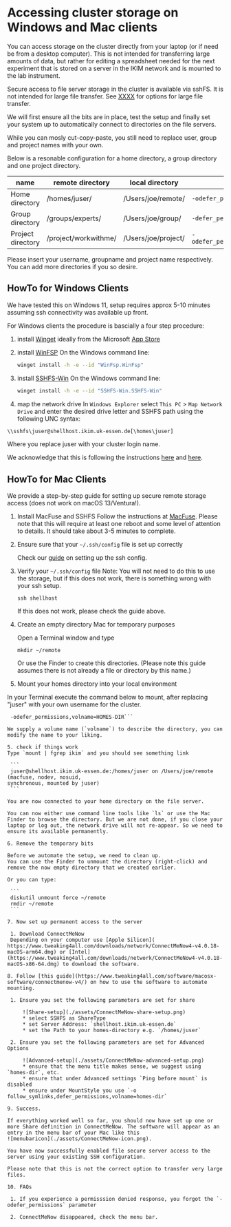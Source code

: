 # Accessing cluster storage on Windows and Mac clients

You can access storage on the cluster directly from your laptop (or if need be from a desktop computer). This is not intended for transferring large amounts of data, but rather for editing a spreadsheet needed for the next experiment that is stored on a server in the IKIM network and is mounted to the lab instrument.

Secure access to file server storage in the cluster is available via sshFS. It is not intended for large file transfer. See [XXXX](http://some.where) for options for large file transfer.

We will first ensure all the bits are in place, test the setup and finally set your system up to automatically connect to directories on the file servers.

While you can mosly cut-copy-paste, you still
need to replace user, group and project names with your own.

Below is a resonable configuration for a home directory, a group directory and one project directory.

| name | remote directory | local directory  |  Parameters|
| ---  | --- |  -- | ---|
| Home directory    | /homes/juser/ | /Users/joe/remote/ |`-odefer_permissions,volname=HOMES-DIR`|
| Group directory    | /groups/experts/ | /Users/joe/group/ |`-defer_permissions,volname=GROUPDIR`|
| Project directory | /project/workwithme/ | /Users/joe/project/|`-odefer_permissions,volname=PROJECTDIR`|

Please insert your username, groupname and project name respectively. You can add more directories if you so desire.

## HowTo for Windows Clients

We have tested this on Windows 11, setup requires approx 5-10 minutes assuming ssh connectivity was available up front.

For Windows clients the procedure is bascially a four step procedure:

1. install [Winget](https://github.com/microsoft/winget-cli) ideally from the Microsoft [App Store](https://www.microsoft.com/p/app-installer/9nblggh4nns1)

2. install [WinFSP](https://github.com/billziss-gh/winfsp/releases/latest)
On the Windows command line:

   ```bash
   winget install -h -e --id "WinFsp.WinFsp" 
   ```
  
3. install [SSHFS-Win](https://github.com/billziss-gh/sshfs-win/releases)
  On the Windows command line:

   ```bash
   winget install -h -e --id "SSHFS-Win.SSHFS-Win"
   ```

4. map the network drive
  In `Windows Explorer` select `This PC` > `Map Network Drive` and enter the desired drive letter and SSHFS path using the following UNC syntax:

  ```bash
  \\sshfs\juser@shellhost.ikim.uk-essen.de[\homes\juser]
  ```

  Where you replace juser with your cluster login name.

We acknowledge that this is following the instructions [here](https://github.com/winfsp/sshfs-win) and [here](https://www.petergirnus.com/blog/how-to-sshfs-on-windows).

## HowTo for Mac Clients

We provide a step-by-step guide for setting up secure remote storage access (does not work on macOS 13/Ventura!).

1. Install MacFuse and SSHFS
 Follow the instructions at [MacFuse](https://osxfuse.github.io). Please note that this will require at least one reboot and some level of  attention to details. It should take about 3-5 minutes to complete.

2. Ensure sure that your `~/.ssh/config` file is set up correctly

   Check our [guide](access.md) on setting up the ssh config.

3. Verify your `~/.ssh/config` file
 Note: You will not need to do this to use the storage, but if this does not work, there is
something wrong with your ssh setup.

   ```ssh shellhost```

   If this does not work, please check the guide above.

4. Create an empty directory Mac for temporary purposes

   Open a  Terminal window and type

     ```mkdir ~/remote```

   Or use the Finder to create this directories. (Please note this guide assumes there is not already a file or directory by this name.)

5. Mount your homes directory into your local environment

In your Terminal execute the command below to mount, after replacing "juser" with your own username for the cluster.

   ```sshfs juser@shellhost.ikim.uk-essen.de:/homes/juser $HOME/remote/
    -odefer_permissions,volname=HOMES-DIR```

We supply a volume name (`volname`) to describe the directory, you can modify the name to your liking.

5. check if things work
Type `mount | fgrep ikim` and you should see something link

    ```
    juser@shellhost.ikim.uk-essen.de:/homes/juser on /Users/joe/remote (macfuse, nodev, nosuid, 
synchronous, mounted by juser)
    ```

You are now connected to your home directory on the file server.

You can now either use command line tools like `ls` or use the Mac Finder to browse the directory. But we are not done, if you close your laptop or log out, the network drive will not re-appear. So we need to ensure its available permanently.

6. Remove the temporary bits

Before we automate the setup, we need to clean up.
You can use the Finder to unmount the directory (right-click) and remove the now empty directory that we created earlier.

Or you can type:

    ```
    diskutil unmount force ~/remote
    rmdir ~/remote
    ```

7. Now set up permanent access to the server

    1. Download ConnectMeNow
    Depending on your computer use [Apple Silicon]( https://www.tweaking4all.com/downloads/network/ConnectMeNow4-v4.0.18-macOS-arm64.dmg) or [Intel](https://www.tweaking4all.com/downloads/network/ConnectMeNow4-v4.0.18-macOS-x86-64.dmg) to download the software.

8. Follow [this guide](https://www.tweaking4all.com/software/macosx-software/connectmenow-v4/) on how to use the software to automate mounting.

    1. Ensure you set the following parameters are set for share

        ![Share-setup](./assets/ConnectMeNow-share-setup.png)
        * select SSHFS as ShareType
        * set Server Address: `shellhost.ikim.uk-essen.de`
        * set the Path to your homes-directory e.g. `/homes/juser`

    2. Ensure you set the following parameters are set for Advanced Options

        ![Advanced-setup](./assets/ConnectMeNow-advanced-setup.png)
        * ensure that the menu title makes sense, we suggest using `homes-dir`, etc.
        * ensure that under Advanced settings `Ping before mount` is disabled
        * ensure under MountStyle you use `-o follow_symlinks,defer_permissions,volname=homes-dir`

9. Success.

If everything worked well so far, you should now have set up one or more Share definition in ConnectMeNow. The software will appear as an entry in the menu bar of your Mac like this
![menubaricon](./assets/ConnectMeNow-icon.png).

You have now successfully enabled file secure server access to the server using your existing SSH configuration.

Please note that this is not the correct option to transfer very large files.

10. FAQs

    1. If you experience a permisssion denied response, you forgot the `-odefer_permissions` parameter

    2. ConnectMeNow disappeared, check the menu bar.
